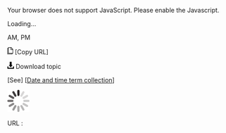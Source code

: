 Your browser does not support JavaScript. Please enable the Javascript.

Loading...

AM, PM

![Copy URL](am-pm_files/Copy.png) [Copy URL]

![Download](am-pm_files/Download.png)
Download topic

[See] [[Date and time term collection](https://worldready.cloudapp.net/Styleguide/Read?id=2700&topicid=27390 "Click to ope Date and time term collection.")]

![In progress](am-pm_files/activity-large.gif)

URL :



